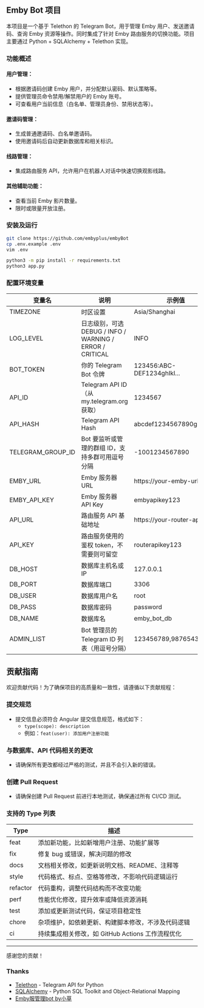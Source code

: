 ## Emby Bot 项目

本项目是一个基于 Telethon 的 Telegram Bot，用于管理 Emby 用户、发送邀请码、查询 Emby 资源等操作。同时集成了针对 Emby
路由服务的切换功能。项目主要通过 Python + SQLAlchemy + Telethon 实现。

### 功能概述
#### 用户管理：
- 根据邀请码创建 Emby 用户，并分配默认密码、默认策略等。
- 提供管理员命令禁用/解禁用户的 Emby 账号。
- 可查看用户当前信息（白名单、管理员身份、禁用状态等）。
#### 邀请码管理：
- 生成普通邀请码、白名单邀请码。
- 使用邀请码后自动更新数据库和相关标识。
#### 线路管理：
- 集成路由服务 API，允许用户在机器人对话中快速切换观影线路。
#### 其他辅助功能：
- 查看当前 Emby 影片数量。
- 限时或限量开放注册。

### 安装及运行
```bash
git clone https://github.com/embyplus/embyBot
cp .env.example .env
vim .env

python3 -m pip install -r requirements.txt
python3 app.py
```

### 配置环境变量

| 变量名	              | 说明	                                               | 示例值                        |
|-------------------|---------------------------------------------------|----------------------------|
| TIMEZONE          | 时区设置                                              | Asia/Shanghai              |
 | LOG_LEVEL         | 日志级别，可选 DEBUG / INFO / WARNING / ERROR / CRITICAL | INFO                       |
 | BOT_TOKEN         | 你的 Telegram Bot 令牌                                | 123456:ABC-DEF1234ghIkl... |
 | API_ID            | Telegram API ID（从 my.telegram.org 获取）             | 1234567                    |
 | API_HASH          | Telegram API Hash                                 | abcdef1234567890ghijklmn   |
 | TELEGRAM_GROUP_ID | Bot 要监听或管理的群组 ID，支持多群可用逗号分隔                       | -1001234567890             |
 | EMBY_URL          | Emby 服务器 URL                                      | https://your-emby-url      |
 | EMBY_API_KEY      | Emby 服务器 API Key                                  | embyapikey123              |
 | API_URL           | 路由服务 API 基础地址                                     | https://your-router-api    |
 | API_KEY           | 路由服务使用的鉴权 token，不需要则可留空                           | routerapikey123            |
 | DB_HOST           | 数据库主机名或 IP                                        | 127.0.0.1                  |
 | DB_PORT           | 数据库端口                                             | 3306                       |
 | DB_USER           | 数据库用户名                                            | root                       |
 | DB_PASS           | 数据库密码                                             | password                   |
 | DB_NAME           | 数据库名                                              | emby_bot_db                |
 | ADMIN_LIST        | Bot 管理员的 Telegram ID 列表（用逗号分隔）                    | 123456789,987654321        |

## 贡献指南
欢迎贡献代码！为了确保项目的高质量和一致性，请遵循以下贡献规程：
### 提交规范
- 提交信息必须符合 Angular 提交信息规范，格式如下：
  - `type(scope): description`
  - 例如：`feat(user): 添加用户注册功能`
### 与数据库、API 代码相关的更改
- 请确保所有更改都经过严格的测试，并且不会引入新的错误。
### 创建 Pull Request
- 请确保创建 Pull Request 前进行本地测试，确保通过所有 CI/CD 测试。
### 支持的 Type 列表

| Type     | 描述                                                         |
|----------|-------------------------------------------------------------|
| feat     | 添加新功能，比如新增用户注册、功能扩展等                    |
| fix      | 修复 bug 或错误，解决问题的修改                           |
| docs     | 文档相关修改，如更新说明文档、README、注释等                 |
| style    | 代码格式、标点、空格等修改，不影响代码逻辑运行                |
| refactor | 代码重构，调整代码结构而不改变功能                          |
| perf     | 性能优化修改，提升效率或降低资源消耗                        |
| test     | 添加或更新测试代码，保证项目稳定性                         |
| chore    | 杂项维护，如依赖更新、构建脚本修改，不涉及代码逻辑            |
| ci       | 持续集成相关修改，如 GitHub Actions 工作流程优化              |

---
感谢您的贡献！


### Thanks

- [Telethon](https://docs.telethon.dev/) - Telegram API for Python
- [SQLAlchemy](https://www.sqlalchemy.org/) - Python SQL Toolkit and Object-Relational Mapping
- [Emby服管理bot by小草](https://github.com/xiaocao666tzh/EmbyBot)